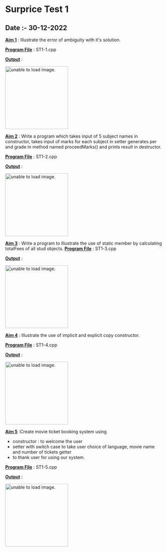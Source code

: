 # **Surprice Test 1**
## **Date :- 30-12-2022**

<u>**Aim 1**</u> :  Illustrate the error of ambiguity with it's solution.

<u>**Program File**</u> : ST1-1.cpp

<u>**Output**</u> :

<img src="https://user-images.githubusercontent.com/114165239/210132923-d755b99b-673d-485d-b3d9-42af655b52b5.PNG" height = "200px" alt = "unable to load image.">

<u>**Aim 2**</u> : Write a program which takes input of 5 subject names in constructor, takes input of marks for each subject in setter generates per and grade in method named proceedMarks() and prints result in destructor.

<u>**Program File**</u> : ST1-2.cpp

<u>**Output**</u> :

<img src="https://user-images.githubusercontent.com/114165239/210132943-0ab9d343-9e4f-49db-b844-ec9b9c963271.PNG" height = "200px" alt = "unable to load image.">

<u>**Aim 3**</u> : Write a program to Illustrate the use of static member by calculating totalFees of all stud objects.
<u>**Program File**</u> : ST1-3.cpp

<u>**Output**</u> :

<img src="https://user-images.githubusercontent.com/114165239/210132949-e5e3aa5d-1c0b-457b-bf82-63a4230020b8.PNG" height = "200px" alt = "unable to load image.">

<u>**Aim 4**</u> :  Illustrate the use of implicit and explicit copy constructor.

<u>**Program File**</u> : ST1-4.cpp

<u>**Output**</u> :

<img src="https://user-images.githubusercontent.com/114165239/210132957-7fdbb1f8-1868-4f58-8d6b-d7e2ae7ae15e.PNG" height = "200px" alt = "unable to load image.">

<u>**Aim 5**</u> :Create movie ticket booking system using 

- constructor : to welcome the user 
- setter with switch case to take user choice of language, movie name and number of tickets getter
- to thank user for using our system.

<u>**Program File**</u> : ST1-5.cpp

<u>**Output**</u> :

<img src="https://user-images.githubusercontent.com/114165239/210133009-f12f2bf3-4360-4481-88d5-1a70c083b1e4.PNG" height = "200px" alt = "unable to load image.">
